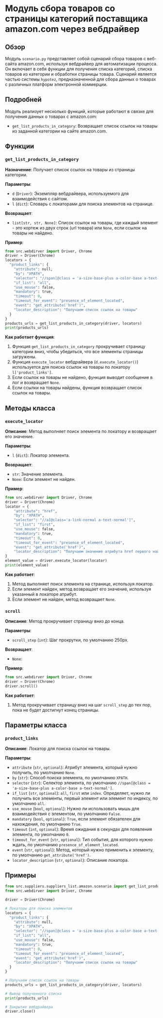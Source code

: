 # Модуль сбора товаров со страницы категорий поставщика amazon.com через вебдрайвер

## Обзор

Модуль `scenario.py` представляет собой сценарий сбора товаров с веб-сайта amazon.com, 
используя вебдрайвер для автоматизации процесса. Он включает в себя функции для 
получения списка категорий, списка товаров из категории и обработки страницы товара. 
Сценарий является частью системы `hypotez`, предназначенной для сбора данных 
о товарах с различных платформ электронной коммерции.

## Подробней

Модуль реализует несколько функций, которые работают в связке для 
получения данных о товарах с amazon.com:

- `get_list_products_in_category`: Возвращает список ссылок на товары 
из заданной категории на сайте amazon.com.

## Функции

### `get_list_products_in_category`

**Назначение**: Получает список ссылок на товары из страницы категории.

**Параметры**:

- `d` (`Driver`): Экземпляр вебдрайвера, используемого для взаимодействия с сайтом.
- `l` (`dict`): Словарь с локаторами для поиска элементов на странице.

**Возвращает**:

- `list[str, str, None]`: Список ссылок на товары, где каждый элемент - это кортеж из двух строк (url товара) или `None`, 
если ссылок на товары не найдено.

**Пример**:

```python
from src.webdirver import Driver, Chrome
driver = Driver(Chrome)
locators = {
  "product_links": {
    "attribute": null,
    "by": "XPATH",
    "selector": "//span[@class = 'a-size-base-plus a-color-base a-text-normal']",
    "if_list": "all",
    "use_mouse": false,
    "mandatory": true,
    "timeout": 0,
    "timeout_for_event": "presence_of_element_located",
    "event": "get_attribute('href')",
    "locator_description": "Получаем список ссылок на товары"
  }
}
products_urls = get_list_products_in_category(driver, locators)
print(products_urls)
```

**Как работает функция**:

1. Функция `get_list_products_in_category`  прокручивает страницу категории вниз, 
чтобы убедиться, что все элементы страницы загружены.
2. Функция `execute_locator` вебдрайвера (`d.execute_locator()`) 
используется для поиска ссылок на товары по локатору `l['product_links']`.
3. Если ссылок на товары не найдено, функция выводит сообщение в лог 
и возвращает `None`.
4. Если ссылки на товары найдены, функция возвращает список 
ссылок на товары.

##  Методы класса 
### `execute_locator`

**Описание**: Метод выполняет поиск элемента по локатору и возвращает его значение.

**Параметры**:

- `l` (`dict`): Локатор элемента.

**Возвращает**:

- `str`: Значение элемента.
- `None`: Если элемент не найден.

**Пример**:

```python
from src.webdirver import Driver, Chrome
driver = Driver(Chrome)
locator = {
    "attribute": "href",
    "by": "XPATH",
    "selector": "//a[@class='a-link-normal a-text-normal']",
    "if_list": "first",
    "use_mouse": false,
    "mandatory": true,
    "timeout": 0,
    "timeout_for_event": "presence_of_element_located",
    "event": "get_attribute('href')",
    "locator_description": "Получаем значение атрибута href первого найденного элемента."
}
element_value = driver.execute_locator(locator)
print(element_value)
```

**Как работает**:

1. Метод выполняет поиск элемента на странице, используя локатор.
2. Если элемент найден, метод возвращает его значение, используя 
указанный в локаторе атрибут. 
3. Если элемент не найден, метод возвращает `None`.

### `scroll`

**Описание**: Метод прокручивает страницу вниз до конца. 

**Параметры**:

-  `scroll_step` (`int`): Шаг прокрутки, по умолчанию 250px.

**Возвращает**:

- `None`:  

**Пример**:

```python
from src.webdirver import Driver, Chrome
driver = Driver(Chrome)
driver.scroll()
```

**Как работает**:

1. Метод прокручивает страницу вниз на шаг `scroll_step` до тех пор, 
пока не будет достигнут конец страницы.

## Параметры класса 

### `product_links`

**Описание**: Локатор для поиска ссылок на товары.

**Параметры**:

- `attribute` (`str`, `optional`): Атрибут элемента, который нужно получить, 
по умолчанию `None`.
- `by` (`str`): Способ поиска элемента, по умолчанию `XPATH`.
- `selector` (`str`): Селектор элемента, по умолчанию `//span[@class = 'a-size-base-plus a-color-base a-text-normal']`.
- `if_list` (`str`, `optional`):  `all`, `first` или `index`. Определяет, нужно ли получить 
все элементы, первый элемент или элемент по индексу, по умолчанию `all`.
- `use_mouse` (`bool`, `optional`): Нужно ли использовать мышь для взаимодействия с 
элементом, по умолчанию `False`.
- `mandatory` (`bool`, `optional`):  `True`, если элемент обязателен для 
нахождения, по умолчанию `True`. 
- `timeout` (`int`, `optional`): Время ожидания в секундах для появления элемента, 
по умолчанию `0`.
- `timeout_for_event` (`str`, `optional`): Тип события, для которого нужно 
ждать, по умолчанию `presence_of_element_located`.
- `event` (`str`, `optional`): Метод, который нужно применить к элементу, 
по умолчанию `get_attribute('href')`.
- `locator_description` (`str`, `optional`): Описание локатора.

## Примеры

```python
from src.suppliers.suppliers_list.amazon.scenario import get_list_products_in_category
from src.webdirver import Driver, Chrome

driver = Driver(Chrome)

# Локаторы для поиска элементов
locators = {
  "product_links": {
    "attribute": null,
    "by": "XPATH",
    "selector": "//span[@class = 'a-size-base-plus a-color-base a-text-normal']",
    "if_list": "all",
    "use_mouse": false,
    "mandatory": true,
    "timeout": 0,
    "timeout_for_event": "presence_of_element_located",
    "event": "get_attribute('href')",
    "locator_description": "Получаем список ссылок на товары"
  }
}

# Получаем список ссылок на товары
products_urls = get_list_products_in_category(driver, locators)

# Вывод полученного списка
print(products_urls)

# Закрытие вебдрайвера
driver.close()